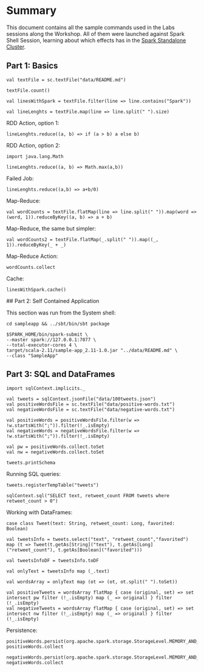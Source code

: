 # Summary

This document contains all the sample commands used in the Labs sessions along the Workshop. All of them were launched against Spark Shell Session, learning about which effects has in the [Spark Standalone Cluster](http://spark.apache.org/docs/latest/spark-standalone.html).

## Part 1: Basics

    val textFile = sc.textFile("data/README.md")

    textFile.count()

    val linesWithSpark = textFile.filter(line => line.contains("Spark"))

    val lineLenghts = textFile.map(line => line.split(" ").size)

RDD Action, option 1:

    lineLenghts.reduce((a, b) => if (a > b) a else b)

RDD Action, option 2:

    import java.lang.Math

    lineLenghts.reduce((a, b) => Math.max(a,b))

Failed Job:

    lineLenghts.reduce((a,b) => a+b/0)

Map-Reduce:

    val wordCounts = textFile.flatMap(line => line.split(" ")).map(word => (word, 1)).reduceByKey((a, b) => a + b)

Map-Reduce, the same but simpler:

    val wordCounts2 = textFile.flatMap(_.split(" ")).map((_, 1)).reduceByKey(_ + _)

Map-Reduce Action:

    wordCounts.collect

Cache:

    linesWithSpark.cache()

## Part 2: Self Contained Application

This section was run from the System shell:

    cd sampleapp && ../sbt/bin/sbt package

    $SPARK_HOME/bin/spark-submit \
    --master spark://127.0.0.1:7077 \
    --total-executor-cores 4 \
    target/scala-2.11/sample-app_2.11-1.0.jar "../data/README.md" \
    --class "SampleApp"


## Part 3: SQL and DataFrames

    import sqlContext.implicits._

    val tweets = sqlContext.jsonFile("data/100tweets.json")
    val positiveWordsFile = sc.textFile("data/positive-words.txt")
    val negativeWordsFile = sc.textFile("data/negative-words.txt")

    val positiveWords = positiveWordsFile.filter(w => !w.startsWith(";")).filter(!_.isEmpty)
    val negativeWords = negativeWordsFile.filter(w => !w.startsWith(";")).filter(!_.isEmpty)

    val pw = positiveWords.collect.toSet
    val nw = negativeWords.collect.toSet

    tweets.printSchema

Running SQL queries:

    tweets.registerTempTable("tweets")

    sqlContext.sql("SELECT text, retweet_count FROM tweets where retweet_count > 0")

Working with DataFrames:

    case class Tweet(text: String, retweet_count: Long, favorited: Boolean)

    val tweetsInfo = tweets.select("text", "retweet_count","favorited") map (t => Tweet(t.getAs[String]("text"), t.getAs[Long]("retweet_count"), t.getAs[Boolean]("favorited")))

    val tweetsInfoDF = tweetsInfo.toDF

    val onlyText = tweetsInfo map (_.text)

    val wordsArray = onlyText map (ot => (ot, ot.split(" ").toSet))

    val positiveTweets = wordsArray flatMap { case (original, set) => set intersect pw filter (!_.isEmpty) map (_ => original) } filter (!_.isEmpty)
    val negativeTweets = wordsArray flatMap { case (original, set) => set intersect nw filter (!_.isEmpty) map (_ => original) } filter (!_.isEmpty)

Persistence:

    positiveWords.persist(org.apache.spark.storage.StorageLevel.MEMORY_AND_DISK)
    positiveWords.collect

    negativeWords.persist(org.apache.spark.storage.StorageLevel.MEMORY_AND_DISK_SER)
    negativeWords.collect